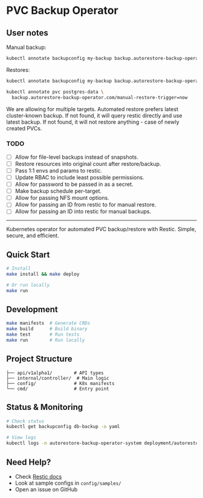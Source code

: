 # PVC Backup Operator

## User notes

Manual backup:

```sh
kubectl annotate backupconfig my-backup backup.autorestore-backup-operator.com/manual-restore=<snapshot-id> --overwrite
```

Restores:

```sh
kubectl annotate backupconfig my-backup backup.autorestore-backup-operator.com/manual-restore=latest --overwrite
```

```sh
kubectl annotate pvc postgres-data \
  backup.autorestore-backup-operator.com/manual-restore-trigger=now
```

We are allowing for multiple targets. Automated restore prefers latest cluster-known backup. If not found, it will query restic directly and use latest backup. If not found, it will not restore anything - case of newly created PVCs.

### TODO

- [ ] Allow for file-level backups instead of snapshots.
- [ ] Restore resources into original count after restore/backup.
- [ ] Pass 1:1 envs and params to restic.
- [ ] Update RBAC to include least possible permissions.
- [ ] Allow for password to be passed in as a secret.
- [ ] Make backup schedule per-target.
- [ ] Allow for passing NFS mount options.
- [ ] Allow for passing an ID from restic to for manual restore.
- [ ] Allow for passing an ID into restic for manual backups.

---

Kubernetes operator for automated PVC backup/restore with Restic. Simple, secure, and efficient.

## Quick Start

```bash
# Install
make install && make deploy

# Or run locally
make run
```

## Development

```bash
make manifests  # Generate CRDs
make build      # Build binary
make test       # Run tests
make run        # Run locally
```

## Project Structure

```
├── api/v1alpha1/        # API types
├── internal/controller/  # Main logic
├── config/              # K8s manifests
└── cmd/                 # Entry point
```

## Status & Monitoring

```bash
# Check status
kubectl get backupconfig db-backup -o yaml

# View logs
kubectl logs -n autorestore-backup-operator-system deployment/autorestore-backup-operator-controller-manager
```

## Need Help?

- Check [Restic docs](https://restic.readthedocs.io/)
- Look at sample configs in `config/samples/`
- Open an issue on GitHub

